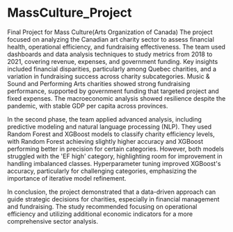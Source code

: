 # MassCulture_Project
 Final Project for Mass Culture(Arts Organization of Canada)
The project focused on analyzing the Canadian art charity sector to assess financial health, operational efficiency, and fundraising effectiveness. The team used dashboards and data analysis techniques to study metrics from 2018 to 2021, covering revenue, expenses, and government funding. Key insights included financial disparities, particularly among Quebec charities, and a variation in fundraising success across charity subcategories. Music & Sound and Performing Arts charities showed strong fundraising performance, supported by government funding that targeted project and fixed expenses. The macroeconomic analysis showed resilience despite the pandemic, with stable GDP per capita across provinces.

In the second phase, the team applied advanced analysis, including predictive modeling and natural language processing (NLP). They used Random Forest and XGBoost models to classify charity efficiency levels, with Random Forest achieving slightly higher accuracy and XGBoost performing better in precision for certain categories. However, both models struggled with the 'EF high' category, highlighting room for improvement in handling imbalanced classes. Hyperparameter tuning improved XGBoost's accuracy, particularly for challenging categories, emphasizing the importance of iterative model refinement.

In conclusion, the project demonstrated that a data-driven approach can guide strategic decisions for charities, especially in financial management and fundraising. The study recommended focusing on operational efficiency and utilizing additional economic indicators for a more comprehensive sector analysis.
